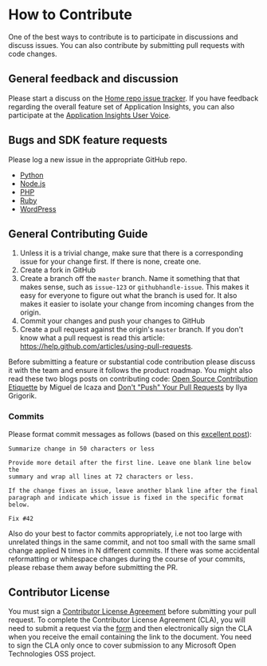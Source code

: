 # How to Contribute

One of the best ways to contribute is to participate in discussions and discuss issues. You can also contribute by submitting pull requests with code changes.

## General feedback and discussion
Please start a discuss on the [Home repo issue tracker](https://github.com/Microsoft/AppInsights-Home/issues). If you have feedback regarding the overall feature set of Application Insights, you can also participate at the [Application Insights User Voice](http://aka.ms/aiuservoice).

## Bugs and SDK feature requests
Please log a new issue in the appropriate GitHub repo.

* [Python](https://github.com/Microsoft/AppInsights-Python/issues)
* [Node.js](https://github.com/Microsoft/AppInsights-node.js/issues)
* [PHP](https://github.com/Microsoft/AppInsights-PHP/issues)
* [Ruby](https://github.com/Microsoft/AppInsights-Ruby/issues)
* [WordPress](https://github.com/Microsoft/AppInsights-WordPress/issues)

## General Contributing Guide

1. Unless it is a trivial change, make sure that there is a corresponding issue for your change first. If there is none, create one.
2. Create a fork in GitHub
3. Create a branch off the `master` branch. Name it something that that makes sense, such as `issue-123` or `githubhandle-issue`. This makes it easy for everyone to figure out what the branch is used for. It also makes it easier to isolate your change from incoming changes from the origin.
4. Commit your changes and push your changes to GitHub
5. Create a pull request against the origin's `master` branch. If you don't know what a pull request is read this article: https://help.github.com/articles/using-pull-requests.

Before submitting a feature or substantial code contribution please discuss it with the team and ensure it follows the product roadmap. You might also read these two blogs posts on contributing code: [Open Source Contribution Etiquette](http://tirania.org/blog/archive/2010/Dec-31.html) by Miguel de Icaza and [Don't "Push" Your Pull Requests](http://www.igvita.com/2011/12/19/dont-push-your-pull-requests/) by Ilya Grigorik.

### Commits

Please format commit messages as follows (based on this [excellent post](http://tbaggery.com/2008/04/19/a-note-about-git-commit-messages.html)):

```
Summarize change in 50 characters or less

Provide more detail after the first line. Leave one blank line below the
summary and wrap all lines at 72 characters or less.

If the change fixes an issue, leave another blank line after the final
paragraph and indicate which issue is fixed in the specific format
below.

Fix #42
```

Also do your best to factor commits appropriately, i.e not too large with unrelated
things in the same commit, and not too small with the same small change applied N
times in N different commits. If there was some accidental reformatting or whitespace
changes during the course of your commits, please rebase them away before submitting
the PR.

## Contributor License
You must sign a [Contributor License Agreement](https://cla.msopentech.com) before submitting your pull request. To complete the Contributor License Agreement (CLA), you will need to submit a request via the [form](https://cla.msopentech.com) and then electronically sign the CLA when you receive the email containing the link to the document. You need to sign the CLA only once to cover submission to any Microsoft Open Technologies OSS project. 

